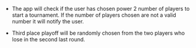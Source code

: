 * The app will check if the user has chosen power 2 number of players to start a tournament. If the number of players chosen are not a valid number it will notify the user.

* Third place playoff will be randomly chosen from the two players who lose in the second last round.